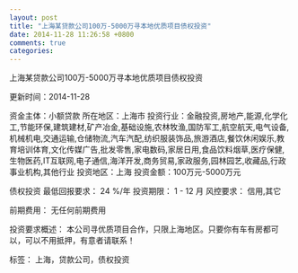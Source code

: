 ```yaml
---
layout: post
title: "上海某贷款公司100万-5000万寻本地优质项目债权投资"
date: 2014-11-28 11:26:58 +0800
comments: true
categories: 
---
```

上海某贷款公司100万-5000万寻本地优质项目债权投资



更新时间：2014-11-28

资金主体：小额贷款
所在地区：上海市
投资行业：金融投资,房地产,能源,化学化工,节能环保,建筑建材,矿产冶金,基础设施,农林牧渔,国防军工,航空航天,电气设备,机械机电,交通运输,仓储物流,汽车汽配,纺织服装饰品,旅游酒店,餐饮休闲娱乐,教育培训体育,文化传媒广告,批发零售,家电数码,家居日用,食品饮料烟草,医疗保健,生物医药,IT互联网,电子通信,海洋开发,商务贸易,家政服务,园林园艺,收藏品,行政事业机构,其他行业
投资地区：上海
投资金额：100万元-5000万元

债权投资
最低回报要求：
                            24 %/年
                                                                                投资期限：
                            1 - 12 月
                                                                                                                                        风控要求：
                            信用,其它

前期费用：
无任何前期费用

投资要求概述：
本公司寻优质项目合作，只限上海地区。只要你有车有房都可以，可以不用抵押，有意者请联系！

标签：
上海，贷款公司，债权投资

